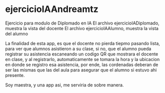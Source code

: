 # ejercicioIAAndreamtz
Ejercicio para modulo de Diplomado en IA
El archivo ejercicioIADiplomado, muestra la vista del docente
El archivo ejercicioIAAlumno, muestra la vista del alumno

La finalidad de esta app, es que el docente no pierda tiepmo pasando lista, para ver que alumnos asistieron a su clase, si no, que el alumno pueda registrar su asistencia escaneando un codigo QR que mostrara el docente en clase, y al registrarlo, automaticamente se tomara la hora y la ubicacion en donde se registro esa asistencia, por ende, las cordenadas deberan de ser las mismas que las del aula para asegurar que el alumno si estuvo ahi presente.

Soy maestra, y una app asi, me serviria de sobre manera.
